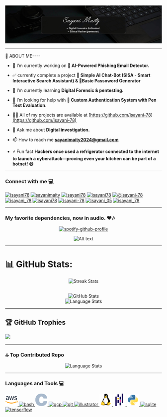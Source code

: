  ![Header](./github-header-image.png) 

---

💫 ABOUT ME----

- 🔭 I’m currently working on **🧠 AI-Powered Phishing Email Detector.**

- ✅ currently complete a project **🤖 Simple AI Chat-Bot (SISA - Smart Interactive Search Assistant) & 🔐Basic Passoword Generator**

- 🌱 I’m currently learning **Digital Forensic & pentesting.**

- 🤝 I’m looking for help with **🔐 Custom Authentication System with Pen Test Evaluation.**

- 👨‍💻 All of my projects are available at [https://github.com/isayani-78](https://github.com/isayani-78)

- 💬 Ask me about **Digital investigation.**

- 📫 How to reach me **sayanimaity2024@gmail.com**

- ⚡ Fun fact **Hackers once used a refrigerator connected to the internet to launch a cyberattack—proving even your kitchen can be part of a botnet! 😄**
  
---

### Connect with me 💻
<p align="centre">
<a href="https://twitter.com/isayani78" target="blank"><img align="center" src="https://raw.githubusercontent.com/rahuldkjain/github-profile-readme-generator/master/src/images/icons/Social/twitter.svg" alt="isayani78" height="30" width="40" /></a>
<a href="https://linkedin.com/in/sayanimaity" target="blank"><img align="center" src="https://raw.githubusercontent.com/rahuldkjain/github-profile-readme-generator/master/src/images/icons/Social/linked-in-alt.svg" alt="sayanimaity" height="30" width="40" /></a>
<a href="https://kaggle.com/isayani78" target="blank"><img align="center" src="https://raw.githubusercontent.com/rahuldkjain/github-profile-readme-generator/master/src/images/icons/Social/kaggle.svg" alt="isayani78" height="30" width="40" /></a>
<a href="https://fb.com/isayani78" target="blank"><img align="center" src="https://raw.githubusercontent.com/rahuldkjain/github-profile-readme-generator/master/src/images/icons/Social/facebook.svg" alt="isayani78" height="30" width="40" /></a>
<a href="https://medium.com/@isayani-78" target="blank"><img align="center" src="https://raw.githubusercontent.com/rahuldkjain/github-profile-readme-generator/master/src/images/icons/Social/medium.svg" alt="@isayani-78" height="30" width="40" /></a>
<a href="https://www.youtube.com/c/isayani_78" target="blank"><img align="center" src="https://raw.githubusercontent.com/rahuldkjain/github-profile-readme-generator/master/src/images/icons/Social/youtube.svg" alt="isayani_78" height="30" width="40" /></a>
<a href="https://www.hackerrank.com/isayani78" target="blank"><img align="center" src="https://raw.githubusercontent.com/rahuldkjain/github-profile-readme-generator/master/src/images/icons/Social/hackerrank.svg" alt="isayani78" height="30" width="40" /></a>
<a href="https://www.hackerearth.com/isayani-78" target="blank"><img align="center" src="https://raw.githubusercontent.com/rahuldkjain/github-profile-readme-generator/master/src/images/icons/Social/hackerearth.svg" alt="isayani-78" height="30" width="40" /></a>
<a href="https://auth.geeksforgeeks.org/user/isayani_05" target="blank"><img align="center" src="https://raw.githubusercontent.com/rahuldkjain/github-profile-readme-generator/master/src/images/icons/Social/geeks-for-geeks.svg" alt="isayani_05" height="30" width="40" /></a>
<a href="https://discord.gg/isayani_78" target="blank"><img align="center" src="https://raw.githubusercontent.com/rahuldkjain/github-profile-readme-generator/master/src/images/icons/Social/discord.svg" alt="isayani_78" height="30" width="40" /></a>
</p>

---

### My favorite dependencies, now in audio. ❤🎶

<div align=center>  
  
[![spotify-github-profile](https://spotify-github-profile.kittinanx.com/api/view?uid=315qor4zyvgacm64ungtvo4v7p4a&cover_image=true&theme=novatorem&show_offline=true&background_color=121212&interchange=true&bar_color=53b14f&bar_color_cover=true)](https://spotify-github-profile.kittinanx.com/api/view?uid=315qor4zyvgacm64ungtvo4v7p4a&redirect=true)

![Alt text](https://spotify-recently-played-readme.vercel.app/api?user=315qor4zyvgacm64ungtvo4v7p4a)
  
</div>

---

# 📊 GitHub Stats:
<div align = "center">

  <img
    src = "https://github-readme-streak-stats.herokuapp.com/?user=isayani-78&theme=neon&ring=1AB9D9&file=1AB9D9&currStreakNum=1AB9D9&currStreakLabel=1AB9D9&hide&hide_border=true" 
    alt = "Streak Stats"
    aspect-ratio = "auto 247/97"
    width = "50%"
  />
 
 <br>
  <img
    src = "https://github-readme-stats.vercel.app/api?username=isayani-78&theme=neon&hide_border=true&include_all_commits=false&count_private=true&show_icons=true" 
    alt = "GitHub Stats"
    aspect-ratio = "auto 5/2"
    width = "48%"
  />
  <br>
  <img
    src = "https://github-readme-stats.vercel.app/api/top-langs/?username=isayani-78&theme=neon&hide_border=true&include_all_commits=true&count_private=true&layout=compact"
    alt = "Language Stats"
    aspect-ratio = "auto 50/17"
    width = "46%"
  />
</div>

---
## 🏆 GitHub Trophies
![](https://github-profile-trophy.vercel.app/?username=isayani-78&theme=radical&no-frame=false&no-bg=true&margin-w=4)

---
### 🔝 Top Contributed Repo
<div align = "center">
  <img 
    src = "https://github-contributor-stats.vercel.app/api?username=isayani-78&limit=5&theme=neon&combine_all_yearly_contributions=true&hide_border=true"
    alt = "Language Stats"
    width = "50%"
  />
</div>

---


### Languages and Tools 💻 
<p align="centre"> <a href="https://aws.amazon.com" target="_blank" rel="noreferrer"> <img src="https://raw.githubusercontent.com/devicons/devicon/master/icons/amazonwebservices/amazonwebservices-original-wordmark.svg" alt="aws" width="40" height="40"/> </a> <a href="https://www.gnu.org/software/bash/" target="_blank" rel="noreferrer"> <img src="https://www.vectorlogo.zone/logos/gnu_bash/gnu_bash-icon.svg" alt="bash" width="40" height="40"/> </a> <a href="https://www.cprogramming.com/" target="_blank" rel="noreferrer"> <img src="https://raw.githubusercontent.com/devicons/devicon/master/icons/c/c-original.svg" alt="c" width="40" height="40"/> </a> <a href="https://cloud.google.com" target="_blank" rel="noreferrer"> <img src="https://www.vectorlogo.zone/logos/google_cloud/google_cloud-icon.svg" alt="gcp" width="40" height="40"/> </a> <a href="https://git-scm.com/" target="_blank" rel="noreferrer"> <img src="https://www.vectorlogo.zone/logos/git-scm/git-scm-icon.svg" alt="git" width="40" height="40"/> </a> <a href="https://www.adobe.com/in/products/illustrator.html" target="_blank" rel="noreferrer"> <img src="https://www.vectorlogo.zone/logos/adobe_illustrator/adobe_illustrator-icon.svg" alt="illustrator" width="40" height="40"/> </a> <a href="https://www.linux.org/" target="_blank" rel="noreferrer"> <img src="https://raw.githubusercontent.com/devicons/devicon/master/icons/linux/linux-original.svg" alt="linux" width="40" height="40"/> </a> <a href="https://pandas.pydata.org/" target="_blank" rel="noreferrer"> <img src="https://raw.githubusercontent.com/devicons/devicon/2ae2a900d2f041da66e950e4d48052658d850630/icons/pandas/pandas-original.svg" alt="pandas" width="40" height="40"/> </a> <a href="https://www.python.org" target="_blank" rel="noreferrer"> <img src="https://raw.githubusercontent.com/devicons/devicon/master/icons/python/python-original.svg" alt="python" width="40" height="40"/> </a> <a href="https://www.sqlite.org/" target="_blank" rel="noreferrer"> <img src="https://www.vectorlogo.zone/logos/sqlite/sqlite-icon.svg" alt="sqlite" width="40" height="40"/> </a> <a href="https://www.tensorflow.org" target="_blank" rel="noreferrer"> <img src="https://www.vectorlogo.zone/logos/tensorflow/tensorflow-icon.svg" alt="tensorflow" width="40" height="40"/> </a> </p>



